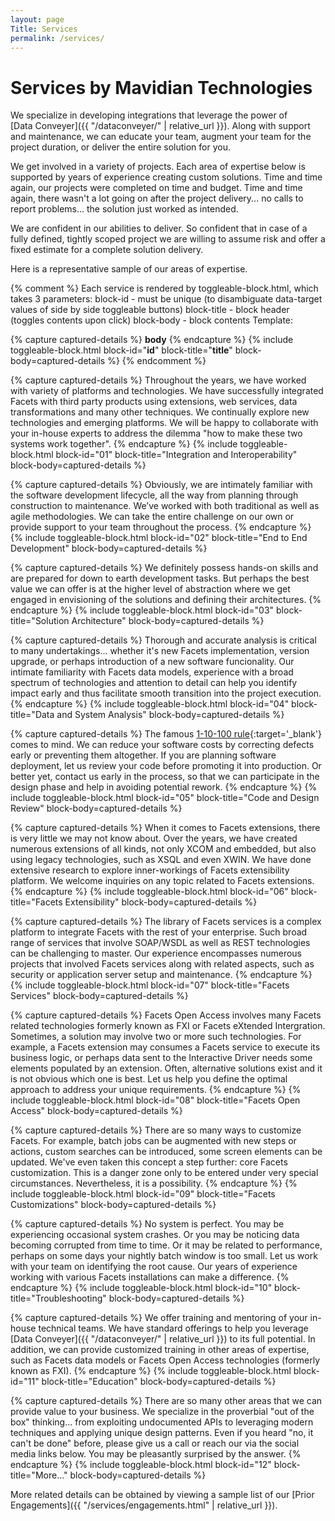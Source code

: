 ```yaml
---
layout: page
Title: Services
permalink: /services/
---
```


# Services by Mavidian Technologies

We specialize in developing integrations that leverage the power of [Data&nbsp;Conveyer]({{ "/dataconveyer/" | relative_url }}). Along with support and maintenance, we can educate your team, augment your team for the project duration, or deliver the entire solution for you.

We get involved in a variety of projects. Each area of expertise below is supported by years of experience creating custom solutions. Time and time again, our projects were completed on time and budget. Time and time again, there wasn't a lot going on after the project delivery... no calls to report problems... the solution just worked as intended.

We are confident in our abilities to deliver. So confident that in case of a fully defined, tightly scoped project we are willing to assume risk and offer a fixed estimate for a complete solution delivery.

Here is a representative sample of our areas of expertise.

{% comment %}
  Each service is rendered by toggleable-block.html, which takes 3 parameters:
  block-id - must be unique (to disambiguate data-target values of side by side toggleable buttons)
  block-title - block header (toggles contents upon click)
  block-body - block contents
  Template:
<!-- __title__ -->
{% capture captured-details %}
__body__
{% endcapture %}
{% include toggleable-block.html block-id="__id__" block-title="__title__" block-body=captured-details %}
{% endcomment %}

<!-- Integration and Interoperability -->
{% capture captured-details %}
Throughout the years, we have worked with variety of platforms and technologies. We have successfully integrated Facets with third party products using extensions, web services, data transformations and many other techniques. We continually explore new technologies and emerging platforms. We will be happy to collaborate with your in-house experts to address the dilemma "how to make these two systems work together".
{% endcapture %}
{% include toggleable-block.html block-id="01" block-title="Integration and Interoperability" block-body=captured-details %}

<!-- End to End Development -->
{% capture captured-details %}
Obviously, we are intimately familiar with the software development lifecycle, all the way from planning through construction to maintenance. We’ve worked with both traditional as well as agile methodologies. We can take the entire challenge on our own or provide support to your team throughout the process.
{% endcapture %}
{% include toggleable-block.html block-id="02" block-title="End to End Development" block-body=captured-details %}

<!-- Solution Architecture -->
{% capture captured-details %}
We definitely possess hands-on skills and are prepared for down to earth development tasks. But perhaps the best value we can offer is at the higher level of abstraction where we get engaged in envisioning of the solutions and defining their architectures.
{% endcapture %}
{% include toggleable-block.html block-id="03" block-title="Solution Architecture" block-body=captured-details %}

<!-- Data and System Analysis -->
{% capture captured-details %}
Thorough and accurate analysis is critical to many undertakings... whether it's new Facets implementation, version upgrade, or perhaps introduction of a new software funcionality. Our intimate familiarity with Facets data models, experience with a broad spectrum of technologies and attention to detail can help you identify impact early and thus facilitate smooth transition into the project execution.
{% endcapture %}
{% include toggleable-block.html block-id="04" block-title="Data and System Analysis" block-body=captured-details %}

<!-- Code and Design Review -->
{% capture captured-details %}
The famous [1-10-100 rule](https://totalqualitymanagement.wordpress.com/2009/02/25/what-is-1-10-100-rule/){:target='_blank'} comes to mind. We can reduce your software costs by correcting defects early or preventing them altogether. If you are planning software deployment, let us review your code before promoting it into production. Or better yet, contact us early in the process, so that we can participate in the design phase and help in avoiding potential rework.
{% endcapture %}
{% include toggleable-block.html block-id="05" block-title="Code and Design Review" block-body=captured-details %}

<!-- Facets Extensibility_ -->
{% capture captured-details %}
When it comes to Facets extensions, there is very little we may not know about. Over the years, we have created numerous extensions of all kinds, not only XCOM and embedded, but also using legacy technologies, such as XSQL and even XWIN. We have done extensive research to explore inner-workings of Facets extensibility platform. We welcome inquiries on any topic related to Facets extensions.
{% endcapture %}
{% include toggleable-block.html block-id="06" block-title="Facets Extensibility" block-body=captured-details %}

<!-- Facets Services -->
{% capture captured-details %}
The library of Facets services is a complex platform to integrate Facets with the rest of your enterprise. Such broad range of services that involve SOAP/WSDL as well as REST technologies can be challenging to master. Our experience encompasses numerous projects that involved Facets services along with related aspects, such as security or application server setup and maintenance.
{% endcapture %}
{% include toggleable-block.html block-id="07" block-title="Facets Services" block-body=captured-details %}

<!-- Facets Open Access -->
{% capture captured-details %}
Facets Open Access involves many Facets related technologies formerly known as FXI or Facets eXtended Intergration. Sometimes, a solution may involve two or more such technologies. For example, a Facets extension may consumes a Facets service to execute its business logic, or perhaps data sent to the Interactive Driver needs some elements populated by an extension. Often, alternative solutions exist and it is not obvious which one is best. Let us help you define the optimal approach to address your unique requirements.
{% endcapture %}
{% include toggleable-block.html block-id="08" block-title="Facets Open Access" block-body=captured-details %}

<!-- Facets Customizations -->
{% capture captured-details %}
There are so many ways to customize Facets. For example, batch jobs can be augmented with new steps or actions, custom searches can be introduced, some screen elements can be updated. We've even taken this concept a step further: core Facets customization. This is a danger zone only to be entered under very special circumstances. Nevertheless, it is a possibility.
{% endcapture %}
{% include toggleable-block.html block-id="09" block-title="Facets Customizations" block-body=captured-details %}

<!-- Troubleshooting -->
{% capture captured-details %}
No system is perfect.  You may be experiencing occasional system crashes. Or you may be noticing data becoming corrupted from time to time. Or it may be related to performance, perhaps on some days your nightly batch window is too small. Let us work with your team on identifying the root cause. Our years of experience working with various Facets installations can make a difference.
{% endcapture %}
{% include toggleable-block.html block-id="10" block-title="Troubleshooting" block-body=captured-details %}

<!-- Education -->
{% capture captured-details %}
We offer training and mentoring of your in-house technical teams. We have standard offerings to help you leverage [Data&nbsp;Conveyer]({{ "/dataconveyer/" | relative_url }}) to its full potential. In addition, we can provide customized training in other areas of expertise, such as Facets data models or Facets Open Access technologies (formerly known as FXI).
{% endcapture %}
{% include toggleable-block.html block-id="11" block-title="Education" block-body=captured-details %}

<!-- More... -->
{% capture captured-details %}
There are so many other areas that we can provide value to your business.  We specialize in the proverbial "out of the box" thinking... from exploiting undocumented APIs to leveraging modern techniques and applying unique design patterns. Even if you heard "no, it can't be done" before, please give us a call or reach our via the social media links below. You may be pleasantly surprised by the answer.
{% endcapture %}
{% include toggleable-block.html block-id="12" block-title="More..." block-body=captured-details %}

More related details can be obtained by viewing a sample list of our [Prior Engagements]({{ "/services/engagements.html" | relative_url }}).
